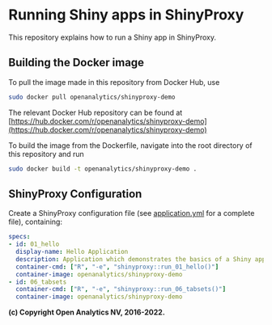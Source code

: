 # Running Shiny apps in ShinyProxy

This repository explains how to run a Shiny app in ShinyProxy.

## Building the Docker image

To pull the image made in this repository from Docker Hub, use

```bash
sudo docker pull openanalytics/shinyproxy-demo
```

The relevant Docker Hub repository can be found at [https://hub.docker.com/r/openanalytics/shinyproxy-demo](https://hub.docker.com/r/openanalytics/shinyproxy-demo)

To build the image from the Dockerfile, navigate into the root directory of this repository and run

```bash
sudo docker build -t openanalytics/shinyproxy-demo .
```

## ShinyProxy Configuration

Create a ShinyProxy configuration file (see [application.yml](application.yml)
for a complete file), containing:

```yaml
specs:
- id: 01_hello
  display-name: Hello Application
  description: Application which demonstrates the basics of a Shiny app
  container-cmd: ["R", "-e", "shinyproxy::run_01_hello()"]
  container-image: openanalytics/shinyproxy-demo
- id: 06_tabsets
  container-cmd: ["R", "-e", "shinyproxy::run_06_tabsets()"]
  container-image: openanalytics/shinyproxy-demo
```

**(c) Copyright Open Analytics NV, 2016-2022.**
